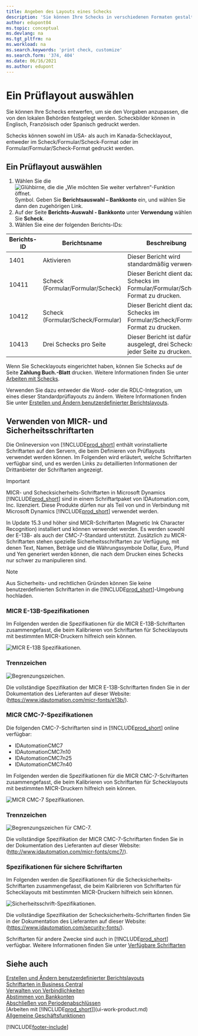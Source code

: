 ```yaml
---
title: Angeben des Layouts eines Schecks
description: 'Sie können Ihre Schecks in verschiedenen Formaten gestalten und ausdrucken, um den von Ihren lokalen Behörden festgelegten Standards zu entsprechen.'
author: edupont04
ms.topic: conceptual
ms.devlang: na
ms.tgt_pltfrm: na
ms.workload: na
ms.search.keywords: 'print check, customize'
ms.search.form: '374, 404'
ms.date: 06/16/2021
ms.author: edupont
---
```

# <a name="select-a-check-layout"></a>Ein Prüflayout auswählen

Sie können Ihre Schecks entwerfen, um sie den Vorgaben anzupassen, die von den lokalen Behörden festgelegt werden. Scheckbilder können in Englisch, Französisch oder Spanisch gedruckt werden.

Schecks können sowohl im USA- als auch im Kanada-Schecklayout, entweder im Scheck/Formular/Scheck-Format oder im Formular/Formular/Scheck-Format gedruckt werden.

## <a name="to-select-a-check-layout"></a>Ein Prüflayout auswählen

1. Wählen Sie die ![Glühbirne, die die „Wie möchten Sie weiter verfahren“-Funktion öffnet.](media/ui-search/search_small.png "Sagen Sie mir, was Sie tun möchten") Symbol. Geben Sie **Berichtsauswahl – Bankkonto** ein, und wählen Sie dann den zugehörigen Link.
2. Auf der Seite **Berichts-Auswahl - Bankkonto** unter **Verwendung** wählen Sie **Scheck**.
3. Wählen Sie eine der folgenden Berichts-IDs:

| Berichts-ID | Berichtsname | Beschreibung |
| --- | --- | --- |
| 1401 |Aktivieren |Dieser Bericht wird standardmäßig verwendet. |
| 10411 |Scheck (Formular/Formular/Scheck) |Dieser Bericht dient dazu, Schecks im Formular/Formular/Scheck-Format zu drucken. |
| 10412 |Scheck (Formular/Scheck/Formular) |Dieser Bericht dient dazu, Schecks im Formular/Scheck/Formular-Format zu drucken. |
| 10413 |Drei Schecks pro Seite |Dieser Bericht ist dafür ausgelegt, drei Schecks auf jeder Seite zu drucken. |

Wenn Sie Schecklayouts eingerichtet haben, können Sie Schecks auf de Seite **Zahlung Buch.-Blatt** drucken. Weitere Informationen finden Sie unter [Arbeiten mit Schecks](payables-how-work-checks.md).

Verwenden Sie dazu entweder die Word- oder die RDLC-Integration, um eines dieser Standardprüflayouts zu ändern. Weitere Informationen finden Sie unter [Erstellen und Ändern benutzerdefinierter Berichtslayouts](ui-how-create-custom-report-layout.md).

## <a name="use-micr-and-security-fonts"></a>Verwenden von MICR- und Sicherheitsschriftarten
Die Onlineversion von [!INCLUDE[prod_short](includes/prod_short.md)] enthält vorinstallierte Schriftarten auf den Servern, die beim Definieren von Prüflayouts verwendet werden können. Im Folgenden wird erläutert, welche Schriftarten verfügbar sind, und es werden Links zu detaillierten Informationen der Drittanbieter der Schriftarten angezeigt.

> [!Important]
> MICR- und Schecksicherheits-Schriftarten in Microsoft Dynamics [!INCLUDE[prod_short](includes/prod_short.md)] sind in einem Schriftartpaket von IDAutomation.com, Inc. lizenziert. Diese Produkte dürfen nur als Teil von und in Verbindung mit Microsoft Dynamics [!INCLUDE[prod_short](includes/prod_short.md)] verwendet werden.

In Update 15.3 und höher sind MICR-Schriftarten (Magnetic Ink Character Recognition) installiert und können verwendet werden. Es werden sowohl der E-13B- als auch der CMC-7-Standard unterstützt. Zusätzlich zu MICR-Schriftarten stehen spezielle Sicherheitsschriftarten zur Verfügung, mit denen Text, Namen, Beträge und die Währungssymbole Dollar, Euro, Pfund und Yen generiert werden können, die nach dem Drucken eines Schecks nur schwer zu manipulieren sind.

> [!NOTE]
> Aus Sicherheits- und rechtlichen Gründen können Sie keine benutzerdefinierten Schriftarten in die [!INCLUDE[prod_short](includes/prod_short.md)]-Umgebung hochladen.

### <a name="micr-e-13b-specifications"></a>MICR E-13B-Spezifikationen

Im Folgenden werden die Spezifikationen für die MICR E-13B-Schriftarten zusammengefasst, die beim Kalibrieren von Schriftarten für Schecklayouts mit bestimmten MICR-Druckern hilfreich sein können.

![MICR E-13B Spezifikationen.](media/font_MICR_E-13B_Specifications.png "MICR E-13B-Spezifikationen")

### <a name="delimiter-characters"></a>Trennzeichen

![Begrenzungszeichen.](media/font-micr-letters.png "Trennzeichen")

Die vollständige Spezifikation der MICR E-13B-Schriftarten finden Sie in der Dokumentation des Lieferanten auf dieser Website: (https://www.idautomation.com/micr-fonts/e13b/).

### <a name="micr-cmc-7-specifications"></a>MICR CMC-7-Spezifikationen

Die folgenden CMC-7-Schriftarten sind in [!INCLUDE[prod_short](includes/prod_short.md)] online verfügbar:

- IDAutomationCMC7
- IDAutomationCMC7n10
- IDAutomationCMC7n25
- IDAutomationCMC7n40

Im Folgenden werden die Spezifikationen für die MICR CMC-7-Schriftarten zusammengefasst, die beim Kalibrieren von Schriftarten für Schecklayouts mit bestimmten MICR-Druckern hilfreich sein können.

![MICR CMC-7 Spezifikationen.](media/font_MICR_CMC-7_Specifications.png "MICR CMC-7-Spezifikationen")

### <a name="delimiter-characters-1"></a>Trennzeichen

![Begrenzungszeichen für CMC-7.](media/font-cmc7-letters.png "Begrenzungszeichen für CMC-7.")

Die vollständige Spezifikation der MICR CMC-7-Schriftarten finden Sie in der Dokumentation des Lieferanten auf dieser Website: (http://www.idautomation.com/micr-fonts/cmc7/).

### <a name="secure-font-specifications"></a>Spezifikationen für sichere Schriftarten

Im Folgenden werden die Spezifikationen für die Schecksicherheits-Schriftarten zusammengefasst, die beim Kalibrieren von Schriftarten für Schecklayouts mit bestimmten MICR-Druckern hilfreich sein können.

![Sicherheitsschrift-Spezifikationen.](media/font_check-security-font_Specifications.png "Spezifikationen für Schecksicherheits-Schriftarten")

Die vollständige Spezifikation der Schecksicherheits-Schriftarten finden Sie in der Dokumentation des Lieferanten auf dieser Website: (https://www.idautomation.com/security-fonts/).

Schriftarten für andere Zwecke sind auch in [!INCLUDE[prod_short](includes/prod_short.md)] verfügbar. Weitere Informationen finden Sie unter [Verfügbare Schriftarten](ui-fonts.md)

## <a name="see-also"></a>Siehe auch

[Erstellen und Ändern benutzerdefinierter Berichtslayouts](ui-how-create-custom-report-layout.md)  
[Schriftarten in Business Central](ui-fonts.md)  
[Verwalten von Verbindlichkeiten](payables-manage-payables.md)  
[Abstimmen von Bankkonten](bank-manage-bank-accounts.md)   
[Abschließen von Periodenabschlüssen](year-how-complete-period-end-processes.md)  
[Arbeiten mit [!INCLUDE[prod_short](includes/prod_short.md)]](ui-work-product.md)  
[Allgemeine Geschäftsfunktionen](ui-across-business-areas.md)


[!INCLUDE[footer-include](includes/footer-banner.md)]

